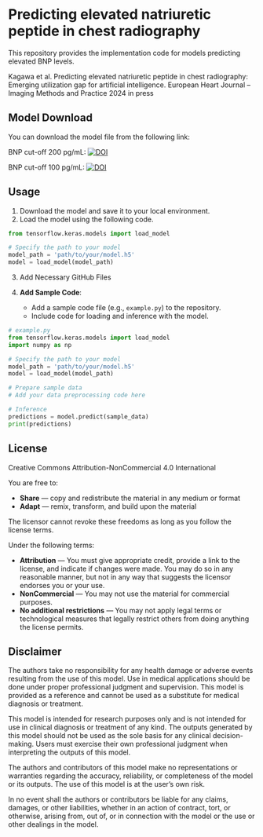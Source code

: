 # Predicting elevated natriuretic peptide in chest radiography

This repository provides the implementation code for models predicting elevated BNP levels.

Kagawa et al. Predicting elevated natriuretic peptide in chest radiography: Emerging utilization gap for artificial intelligence. European Heart Journal – Imaging Methods and Practice 2024 in press

## Model Download
You can download the model file from the following link:

BNP cut-off 200 pg/mL: [![DOI](https://zenodo.org/badge/DOI/10.5281/zenodo.12150323.svg)](https://doi.org/10.5281/zenodo.12150323)

BNP cut-off 100 pg/mL: [![DOI](https://zenodo.org/badge/DOI/10.5281/zenodo.12145781.svg)](https://doi.org/10.5281/zenodo.12145781)


## Usage

1. Download the model and save it to your local environment.
2. Load the model using the following code.

```python
from tensorflow.keras.models import load_model

# Specify the path to your model
model_path = 'path/to/your/model.h5'
model = load_model(model_path)
```

3. Add Necessary GitHub Files

4. **Add Sample Code**:
   - Add a sample code file (e.g., `example.py`) to the repository.
   - Include code for loading and inference with the model.

```python
# example.py
from tensorflow.keras.models import load_model
import numpy as np

# Specify the path to your model
model_path = 'path/to/your/model.h5'
model = load_model(model_path)

# Prepare sample data
# Add your data preprocessing code here

# Inference
predictions = model.predict(sample_data)
print(predictions)
```

## License

Creative Commons Attribution-NonCommercial 4.0 International

You are free to:

- **Share** — copy and redistribute the material in any medium or format
- **Adapt** — remix, transform, and build upon the material

The licensor cannot revoke these freedoms as long as you follow the license terms.

Under the following terms:

- **Attribution** — You must give appropriate credit, provide a link to the license, and indicate if changes were made. You may do so in any reasonable manner, but not in any way that suggests the licensor endorses you or your use.
- **NonCommercial** — You may not use the material for commercial purposes.
- **No additional restrictions** — You may not apply legal terms or technological measures that legally restrict others from doing anything the license permits.

## Disclaimer

The authors take no responsibility for any health damage or adverse events resulting from the use of this model. Use in medical applications should be done under proper professional judgment and supervision. This model is provided as a reference and cannot be used as a substitute for medical diagnosis or treatment.

This model is intended for research purposes only and is not intended for use in clinical diagnosis or treatment of any kind. The outputs generated by this model should not be used as the sole basis for any clinical decision-making. Users must exercise their own professional judgment when interpreting the outputs of this model.

The authors and contributors of this model make no representations or warranties regarding the accuracy, reliability, or completeness of the model or its outputs. The use of this model is at the user’s own risk.

In no event shall the authors or contributors be liable for any claims, damages, or other liabilities, whether in an action of contract, tort, or otherwise, arising from, out of, or in connection with the model or the use or other dealings in the model.
